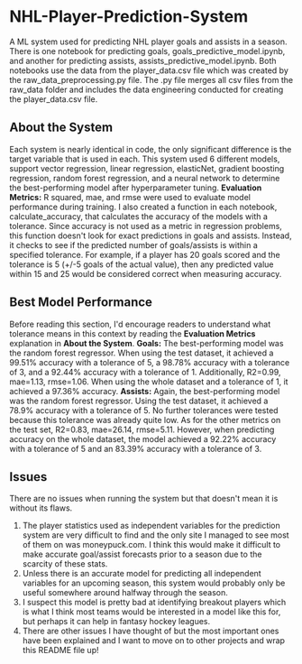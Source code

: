 # NHL-Player-Prediction-System
A ML system used for predicting NHL player goals and assists in a season. There is one notebook for predicting goals, goals_predictive_model.ipynb, and another for predicting assists, assists_predictive_model.ipynb. Both notebooks use the data from the player_data.csv file which was created by the raw_data_preprocessing.py file. The .py file merges all csv files from the raw_data folder and includes the data engineering conducted for creating the player_data.csv file.

## About the System
Each system is nearly identical in code, the only significant difference is the target variable that is used in each. This system used 6 different models, support vector regression, linear regression, elasticNet, gradient boosting regression, random forest regression, and a neural network to determine the best-performing model after hyperparameter tuning.
**Evaluation Metrics:** R squared, mae, and rmse were used to evaluate model performance during training. I also created a function in each notebook, calculate_accuracy, that calculates the accuracy of the models with a tolerance. Since accuracy is not used as a metric in regression problems, this function doesn't look for exact predictions in goals and assists. Instead, it checks to see if the predicted number of goals/assists is within a specified tolerance. For example, if a player has 20 goals scored and the tolerance is 5 (+/-5 goals of the actual value), then any predicted value within 15 and 25 would be considered correct when measuring accuracy. 

## Best Model Performance
Before reading this section, I'd encourage readers to understand what tolerance means in this context by reading the **Evaluation Metrics** explanation in **About the System**.
**Goals:** The best-performing model was the random forest regressor. When using the test dataset, it achieved a 99.51% accuracy with a tolerance of 5, a 98.78% accuracy with a tolerance of 3, and a 92.44% accuracy with a tolerance of 1. Additionally, R2=0.99, mae=1.13, rmse=1.06. When using the whole dataset and a tolerance of 1, it achieved a 97.36% accuracy.
**Assists:** Again, the best-performing model was the random forest regressor. Using the test dataset, it achieved a 78.9% accuracy with a tolerance of 5. No further tolerances were tested because this tolerance was already quite low. As for the other metrics on the test set, R2=0.83, mae=26.14, rmse=5.11. However, when predicting accuracy on the whole dataset, the model achieved a 92.22% accuracy with a tolerance of 5 and an 83.39% accuracy with a tolerance of 3.

## Issues
There are no issues when running the system but that doesn't mean it is without its flaws. 
1. The player statistics used as independent variables for the prediction system are very difficult to find and the only site I managed to see most of them on was moneypuck.com. I think this would make it difficult to make accurate goal/assist forecasts prior to a season due to the scarcity of these stats.
2. Unless there is an accurate model for predicting all independent variables for an upcoming season, this system would probably only be useful somewhere around halfway through the season.
3. I suspect this model is pretty bad at identifying breakout players which is what I think most teams would be interested in a model like this for, but perhaps it can help in fantasy hockey leagues.
4. There are other issues I have thought of but the most important ones have been explained and I want to move on to other projects and wrap this README file up!
